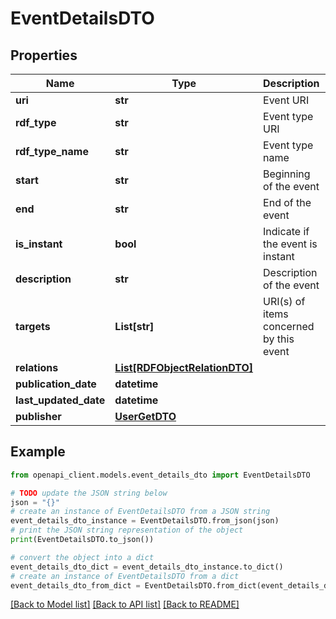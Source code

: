 # EventDetailsDTO


## Properties

Name | Type | Description | Notes
------------ | ------------- | ------------- | -------------
**uri** | **str** | Event URI | [optional] 
**rdf_type** | **str** | Event type URI | [optional] 
**rdf_type_name** | **str** | Event type name | [optional] 
**start** | **str** | Beginning of the event | [optional] 
**end** | **str** | End of the event | [optional] 
**is_instant** | **bool** | Indicate if the event is instant | [optional] 
**description** | **str** | Description of the event | [optional] 
**targets** | **List[str]** | URI(s) of items concerned by this event | [optional] 
**relations** | [**List[RDFObjectRelationDTO]**](RDFObjectRelationDTO.md) |  | [optional] 
**publication_date** | **datetime** |  | [optional] 
**last_updated_date** | **datetime** |  | [optional] 
**publisher** | [**UserGetDTO**](UserGetDTO.md) |  | [optional] 

## Example

```python
from openapi_client.models.event_details_dto import EventDetailsDTO

# TODO update the JSON string below
json = "{}"
# create an instance of EventDetailsDTO from a JSON string
event_details_dto_instance = EventDetailsDTO.from_json(json)
# print the JSON string representation of the object
print(EventDetailsDTO.to_json())

# convert the object into a dict
event_details_dto_dict = event_details_dto_instance.to_dict()
# create an instance of EventDetailsDTO from a dict
event_details_dto_from_dict = EventDetailsDTO.from_dict(event_details_dto_dict)
```
[[Back to Model list]](../README.md#documentation-for-models) [[Back to API list]](../README.md#documentation-for-api-endpoints) [[Back to README]](../README.md)



